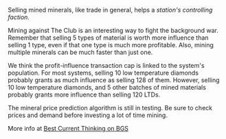 Selling mined minerals, like trade in general, helps a *station's controlling faction*.

Mining against The Club is an interesting way to fight the background war.
Remember that selling 5 types of material is worth more influence than selling
1 type, even if that one type is much more profitable.  Also, mining multiple minerals
can be much faster than just one.

We think the profit-influence transaction cap is linked to the system's population.  For
most systems, selling 10 low temperature diamonds probably grants as much influence as selling
128 of them.  However, selling 10 low temperature diamonds, and 5 other batches of mined materials
probably grants more influence than selling 120 LTDs.

The mineral price prediction algorithm is still in testing.  Be sure to check prices and
demand before investing a lot of time mining.

More info at [Best Current Thinking on BGS](https://forums.frontier.co.uk/threads/transactions-bgs-guide-best-current-thinking.424397/)